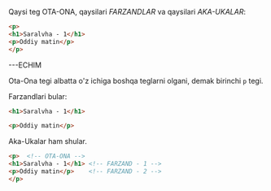 Qaysi teg OTA-ONA, qaysilari *FARZANDLAR* va qaysilari *AKA-UKALAR*:

~~~html
<p>
<h1>Saralvha - 1</h1>
<p>Oddiy matin</p>
</p>
~~~

---ECHIM

Ota-Ona tegi albatta o'z ichiga boshqa teglarni olgani, demak birinchi `p` tegi.

Farzandlari bular:

```html
<h1>Saralvha - 1</h1>

<p>Oddiy matin</p>
```

Aka-Ukalar ham shular.

~~~html
<p>  <!-- OTA-ONA -->
<h1>Saralvha - 1</h1> <!-- FARZAND - 1 -->
<p>Oddiy matin</p>    <!-- FARZAND - 2 -->
</p>
~~~
